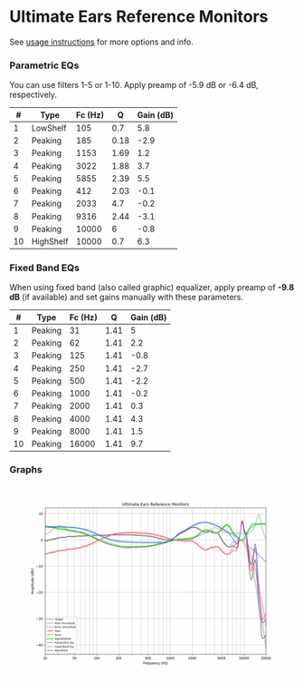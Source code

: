 # Ultimate Ears Reference Monitors
See [usage instructions](https://github.com/jaakkopasanen/AutoEq#usage) for more options and info.

### Parametric EQs
You can use filters 1-5 or 1-10. Apply preamp of -5.9 dB or -6.4 dB, respectively.

|   # | Type      |   Fc (Hz) |    Q |   Gain (dB) |
|-----|-----------|-----------|------|-------------|
|   1 | LowShelf  |       105 | 0.7  |         5.8 |
|   2 | Peaking   |       185 | 0.18 |        -2.9 |
|   3 | Peaking   |      1153 | 1.69 |         1.2 |
|   4 | Peaking   |      3022 | 1.88 |         3.7 |
|   5 | Peaking   |      5855 | 2.39 |         5.5 |
|   6 | Peaking   |       412 | 2.03 |        -0.1 |
|   7 | Peaking   |      2033 | 4.7  |        -0.2 |
|   8 | Peaking   |      9316 | 2.44 |        -3.1 |
|   9 | Peaking   |     10000 | 6    |        -0.8 |
|  10 | HighShelf |     10000 | 0.7  |         6.3 |

### Fixed Band EQs
When using fixed band (also called graphic) equalizer, apply preamp of **-9.8 dB** (if available) and set gains manually with these parameters.

|   # | Type    |   Fc (Hz) |    Q |   Gain (dB) |
|-----|---------|-----------|------|-------------|
|   1 | Peaking |        31 | 1.41 |         5   |
|   2 | Peaking |        62 | 1.41 |         2.2 |
|   3 | Peaking |       125 | 1.41 |        -0.8 |
|   4 | Peaking |       250 | 1.41 |        -2.7 |
|   5 | Peaking |       500 | 1.41 |        -2.2 |
|   6 | Peaking |      1000 | 1.41 |        -0.2 |
|   7 | Peaking |      2000 | 1.41 |         0.3 |
|   8 | Peaking |      4000 | 1.41 |         4.3 |
|   9 | Peaking |      8000 | 1.41 |         1.5 |
|  10 | Peaking |     16000 | 1.41 |         9.7 |

### Graphs
![](./Ultimate%20Ears%20Reference%20Monitors.png)
